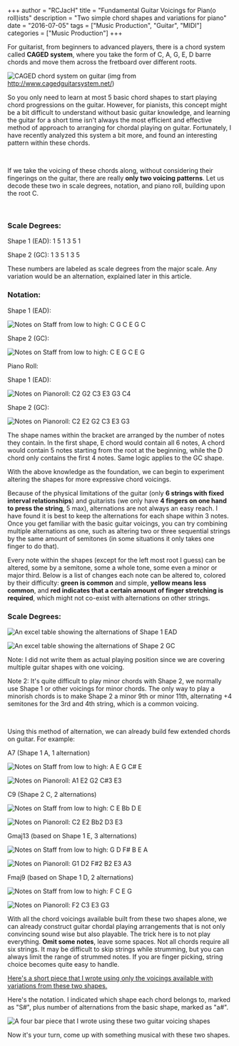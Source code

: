 +++
author = "RCJacH"
title =  "Fundamental Guitar Voicings for Pian(o roll)ists"
description = "Two simple chord shapes and variations for piano"
date = "2016-07-05"
tags = ["Music Production", "Guitar", "MIDI"]
categories = ["Music Production"]
+++

For guitarist, from beginners to advanced players, there is a chord system called **CAGED system**, where you take the form of C, A, G, E, D barre chords and move them across the fretboard over different roots. 

![CAGED chord system on guitar](http://cagedguitarsystem.net/wp-content/uploads/2007/12/example1.gif)
(img from http://www.cagedguitarsystem.net/)

So you only need to learn at most 5 basic chord shapes to start playing chord progressions on the guitar. However, for pianists, this concept might be a bit difficult to understand without basic guitar knowledge, and learning the guitar for a short time isn't always the most efficient and effective method of approach to arranging for chordal playing on guitar. Fortunately, I have recently analyzed this system a bit more, and found an interesting pattern within these chords.

<br>

If we take the voicing of these chords along, without considering their fingerings on the guitar, there are really **only two voicing patterns**. Let us decode these two in scale degrees, notation, and piano roll, building upon the root C.

<br>

### Scale Degrees:

Shape 1 (EAD): 1 5 1 3 5 1  

Shape 2 (GC): 1 3 5 1 3 5



These numbers are labeled as scale degrees from the major scale. Any variation would be an alternation, explained later in this article.



### Notation:

Shape 1 (EAD):

![Notes on Staff from low to high: C G C E G C](https://cloud.githubusercontent.com/assets/12930244/16585719/cbf25e8c-42f4-11e6-8b3d-92517b905850.png)

Shape 2 (GC): 

![Notes on Staff from low to high: C E G C E G](https://cloud.githubusercontent.com/assets/12930244/16585727/cc648f02-42f4-11e6-9784-22c9cd1ac81b.png)


Piano Roll:

Shape 1 (EAD): 

![Notes on Pianoroll: C2 G2 C3 E3 G3 C4](https://cloud.githubusercontent.com/assets/12930244/16585724/cc4e50a2-42f4-11e6-9a43-89604728dbc1.png)

Shape 2 (GC):  

![Notes on Pianoroll: C2 E2 G2 C3 E3 G3](https://cloud.githubusercontent.com/assets/12930244/16585729/cc880720-42f4-11e6-8ef6-d83da78eae55.png)



The shape names within the bracket are arranged by the number of notes they contain. In the first shape, E chord would contain all 6 notes, A chord would contain 5 notes starting from the root at the beginning, while the D chord only contains the first 4 notes. Same logic applies to the GC shape.



With the above knowledge as the foundation, we can begin to experiment altering the shapes for more expressive chord voicings.



Because of the physical limitations of the guitar (only __6 strings with fixed interval relationships__) and guitarists (we only have __4 fingers on one hand to press the string__, 5 max), alternations are not always an easy reach. I have found it is best to keep the alternations for each shape within 3 notes. Once you get familiar with the basic guitar voicings, you can try combining multiple alternations as one, such as altering two or three sequential strings by the same amount of semitones (in some situations it only takes one finger to do that).



Every note within the shapes (except for the left most root I guess) can be altered, some by a semitone, some a whole tone, some even a minor or major third. Below is a list of changes each note can be altered to, colored by their difficulty: **green is common** and simple, **yellow means less common**, and **red indicates that a certain amount of finger stretching is required**, which might not co-exist with alternations on other strings. 



### Scale Degrees:

![An excel table showing the alternations of Shape 1 EAD](https://cloud.githubusercontent.com/assets/12930244/16585723/cc3f0b9c-42f4-11e6-9580-813b31586715.png)

![An excel table showing the alternations of Shape 2 GC](https://cloud.githubusercontent.com/assets/12930244/16585728/cc71f23c-42f4-11e6-9299-65937e56d329.png)

Note: I did not write them as actual playing position since we are covering multiple guitar shapes with one voicing.

Note 2: It's quite difficult to play minor chords with Shape 2, we normally use Shape 1 or other voicings for minor chords. The only way to play a minorish chords is to make Shape 2 a minor 9th or minor 11th, alternating +4 semitones for the 3rd and 4th string, which is a common voicing.

<br>

Using this method of alternation, we can already build few extended chords on guitar. For example:

A7 (Shape 1 A, 1 alternation)

![Notes on Staff from low to high: A E G C# E](https://cloud.githubusercontent.com/assets/12930244/16585718/cbf1a6a4-42f4-11e6-99b3-488d31d53dd7.png)

![Notes on Pianoroll: A1 E2 G2 C#3 E3](https://cloud.githubusercontent.com/assets/12930244/16585721/cbf2d4b6-42f4-11e6-9d88-dd868d190ba0.png)

C9 (Shape 2 C, 2 alternations)

![Notes on Staff from low to high: C E Bb D E](https://cloud.githubusercontent.com/assets/12930244/16585720/cbf2abd0-42f4-11e6-804a-e489edc541a0.png)

![Notes on Pianoroll: C2 E2 Bb2 D3 E3](https://cloud.githubusercontent.com/assets/12930244/16585722/cbf37c40-42f4-11e6-825b-334ec2b33d08.png)

Gmaj13 (based on Shape 1 E, 3 alternations)

![Notes on Staff from low to high: G D F# B E A](https://cloud.githubusercontent.com/assets/12930244/16585730/cca059ba-42f4-11e6-9c9c-2bd12228322c.png)

![Notes on Pianoroll: G1 D2 F#2 B2 E3 A3](https://cloud.githubusercontent.com/assets/12930244/16585731/ccade436-42f4-11e6-9249-7f0fead98bce.png)

Fmaj9 (based on Shape 1 D, 2 alternations)

![Notes on Staff from low to high: F C E G](https://cloud.githubusercontent.com/assets/12930244/16585725/cc57c326-42f4-11e6-9758-f6fd6e2c172f.png)

![Notes on Pianoroll: F2 C3 E3 G3](https://cloud.githubusercontent.com/assets/12930244/16585726/cc5d63b2-42f4-11e6-8e57-16a83e0b333e.png)

With all the chord voicings available built from these two shapes alone, we can already construct guitar chordal playing arrangements that is not only convincing sound wise but also playable. The trick here is to not play everything. **Omit some notes**, leave some spaces. Not all chords require all six strings. It may be difficult to skip strings while strumming, but you can always limit the range of strummed notes. If you are finger picking, string choice becomes quite easy to handle.



[Here's a short piece that I wrote using only the voicings available with variations from these two shapes.](http://rcjach.lofter.com/post/1d452e62_b9431ce)


Here's the notation. I indicated which shape each chord belongs to, marked as "S#", plus number of alternations from the basic shape, marked as "a#".

![A four bar piece that I wrote using these two guitar voicing shapes](https://cloud.githubusercontent.com/assets/12930244/16586125/d3dd27d8-42f6-11e6-9ff4-3d0315a60103.png)

Now it's your turn, come up with something musical with these two shapes.